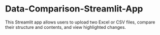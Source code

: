 # Data-Comparison-Streamlit-App
This Streamlit app allows users to upload two Excel or CSV files, compare their structure and contents, and view highlighted changes.
